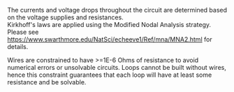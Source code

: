The currents and voltage drops throughout the circuit are determined based on the voltage supplies and resistances.  
Kirkhoff's laws are applied using the Modified Nodal Analysis strategy.  Please see 
https://www.swarthmore.edu/NatSci/echeeve1/Ref/mna/MNA2.html for details.

Wires are constrained to have >=1E-6 Ohms of resistance to avoid numerical errors or unsolvable circuits.  Loops cannot
be built without wires, hence this constraint guarantees that each loop will have at least some resistance and be 
solvable.